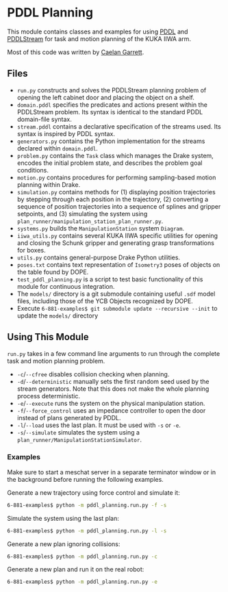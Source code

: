 # PDDL Planning

This module contains classes and examples for using [PDDL](http://users.cecs.anu.edu.au/~patrik/pddlman/writing.html) and [PDDLStream](https://github.com/caelan/pddlstream/tree/master) for task and motion planning of the KUKA IIWA arm.

Most of this code was written by [Caelan Garrett](https://github.com/caelan).

## Files

- `run.py` constructs and solves the PDDLStream planning problem of opening the left cabinet door and placing the object on a shelf.
- `domain.pddl` specifies the predicates and actions present within the PDDLStream problem. Its syntax is identical to the standard PDDL domain-file syntax.
- `stream.pddl` contains a declarative specification of the streams used. Its syntax is inspired by PDDL syntax.
- `generators.py` contains the Python implementation for the streams declared within `domain.pddl`.
- `problem.py` contains the `Task` class which manages the Drake system, encodes the initial problem state, and describes the problem goal conditions.
- `motion.py` contains procedures for performing sampling-based motion planning within Drake.
- `simulation.py` contains methods for (1) displaying position trajectories by stepping through each position in the trajectory, (2) converting a sequence of position trajectories into a sequence of splines and gripper setpoints, and (3) simulating the system using `plan_runner/manipulation_station_plan_runner.py`.
- `systems.py` builds the `ManipulationStation` system `Diagram`.
- `iiwa_utils.py` contains several KUKA IIWA specific utilities for opening and closing the Schunk gripper and generating grasp transformations for boxes.
- `utils.py` contains general-purpose Drake Python utilities.
- `poses.txt` contains text representation of `Isometry3` poses of objects on the table found by DOPE.
- `test_pddl_planning.py` is a script to test basic functionality of this module for continuous integration.
- The `models/` directory is a git submodule containing useful `.sdf` model files, including those of the YCB Objects recognized by DOPE.
- Execute `6-881-examples$ git submodule update --recursive --init` to update the `models/` directory

## Using This Module
`run.py` takes in a few command line arguments to run through the complete task and motion planning problem.

- `-c`/`--cfree` disables collision checking when planning.
- `-d`/`--deterministic` manually sets the first random seed used by the stream generators. Note that this does not make the whole planning process deterministic.
- `-e`/`--execute` runs the system on the physical manipulation station.
- `-f`/`--force_control` uses an impedance controller to open the door instead of plans generated by PDDL.
- `-l`/`--load` uses the last plan. It must be used with `-s` or `-e`.
- `-s`/`--simulate` simulates the system using a `plan_runner/ManipulationStationSimulator`.

### Examples
Make sure to start a meschat server in a separate terminator window or in the background before running the following examples.

Generate a new trajectory using force control and simulate it:

```sh
6-881-examples$ python -m pddl_planning.run.py -f -s
```

Simulate the system using the last plan:

```sh
6-881-examples$ python -m pddl_planning.run.py -l -s
```

Generate a new plan ignoring collisions:

```sh
6-881-examples$ python -m pddl_planning.run.py -c
```

Generate a new plan and run it on the real robot:

```sh
6-881-examples$ python -m pddl_planning.run.py -e
```
